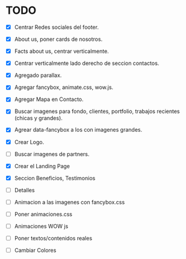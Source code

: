 # TODO
  * [x] Centrar Redes sociales del footer.
  * [x] About us, poner cards de nosotros.
  * [x] Facts about us, centrar verticalmente.
  * [x] Centrar verticalmente lado derecho de seccion contactos.
  * [x] Agregado parallax.
  * [x] Agregar fancybox, animate.css, wow.js.
  * [x] Agregar Mapa en Contacto.
  * [x] Buscar imagenes para fondo, clientes, portfolio, trabajos recientes (chicas y grandes).
  * [x] Agrear data-fancybox a los <a> con imagenes grandes.
  * [x] Crear Logo.
  * [ ] Buscar imagenes de partners. 
  
  * [x] Crear el Landing Page
  * [x] Seccion Beneficios, Testimonios
  * [ ] Detalles

  
  * [ ] Animacion a las imagenes con fancybox.css
  * [ ] Poner animaciones.css
  * [ ] Animaciones WOW js

  * [ ] Poner textos/contenidos reales
  * [ ] Cambiar Colores